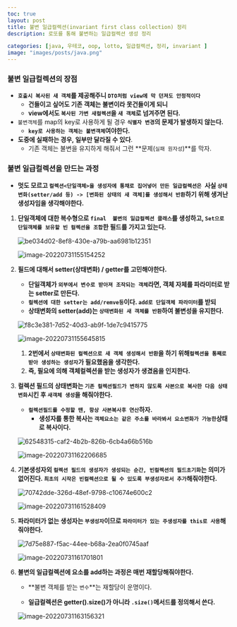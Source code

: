 ```yaml
---
toc: true
layout: post
title: 불변 일급컬렉션(invariant first class collection) 정리
description: 로또를 통해 불변하는 일급컬렉션 생성 정리

categories: [java, 우테코, oop, lotto, 일급컬렉션, 정리, invariant ]
image: "images/posts/java.png"
---
```


### 불변 일급컬렉션의 장점

- **`호출시 복사된 새 객체`를 제공해주니 `DTO처럼 view에 막 던져도 안정적이다`**
  - **건들이고 싶어도 기존 객체는 불변이라 못건들이게 되니**
  - **view에서도 `복사된 가변 새컬렉션`을 `새 객체`로 넘겨주면 된다.**
- `불변객체`를 map의 key로 사용하게 될 경우 **`식별자 변경`의 문제가 발생하지 않는다.**
  - **`key로 사용하는 객체는 불변객체`여야한다.**
- **도중에 실패하는 경우, 일부만 달라질 수 있다**. 
  - 기존 객체는 불변을 유지하게 해줘서 그런 **문제(`실패 원자성`)**를 막자.



### 불변 일급컬렉션을 만드는 과정



- **멋도 모르고 `컬렉션<단일객체>을 생성자에 통채로 집어넣어 만든 일급컬렉션은 `사실 `상태 변화(setter/add 등) -> [변화된 상태의 새 객체]를 생성해서 반환`하기 위해 생겨난 생성자임을 생각해야한다.**

1. **단일객체에 대한 복수형으로 `final  불변의 일급컬렉션 클래스`를 생성하고, `Set으로 단일객체를 보유할 빈 컬렉션을 조합`한 필드를 가지고 있는다.**

   ![be034d02-8ef8-430e-a79b-aa6981b12351](https://raw.githubusercontent.com/is3js/screenshots/main/be034d02-8ef8-430e-a79b-aa6981b12351.gif)

   ![image-20220731155154252](https://raw.githubusercontent.com/is3js/screenshots/main/image-20220731155154252.png)

   

2. **필드에 대해서 setter(상태변화) / getter를 고민해야한다.**

   - **단일객체가 `외부에서 변수로 받아져 조작되는 객체`라면, 객체 자체를 파라미터로 받는 setter로 만든다.**
   - **`컬렉션에 대한 setter는 add/remve등`이다. `add로 단일객체 파라미터`를 받되**
   - **상태변화의 setter(add)는 `상태변화된 새 객체를 반환`하여 불변성을 유지한다.**

   ![f8c3e381-7d52-40d3-ab9f-1de7c9415775](https://raw.githubusercontent.com/is3js/screenshots/main/f8c3e381-7d52-40d3-ab9f-1de7c9415775.gif)

   ![image-20220731155645815](https://raw.githubusercontent.com/is3js/screenshots/main/image-20220731155645815.png)

   1. **2번에서 `상태변화된 컬렉션으로 새 객체 생성해서 반환`을 하기 위해`컬렉션을 통째로 받아 생성하는 생성자`가 필요했음을 생각한다.**
   2. **즉, 필요에 의해 객체컬렉션을 받는 생성자가 생겼음을 인지한다.**

3. **컬렉션 필드의 상태변화는 `기존 컬렉션필드가 변하지 않도록 사본으로 복사한 다음 상태변화`시킨 후 `새객체 생성`을 해줘야한다.**

   - **`컬렉션필드를 수정할 땐, 항상 사본복사후 연산`하자.**
     - **생성자를 통한 복사는 `객체요소는 같은 주소를 바라봐서 요소변화가 가능한`상태로 복사이다.**

   ![62548315-caf2-4b2b-826b-6cb4a66b516b](https://raw.githubusercontent.com/is3js/screenshots/main/62548315-caf2-4b2b-826b-6cb4a66b516b.gif)

   ![image-20220731162206685](https://raw.githubusercontent.com/is3js/screenshots/main/image-20220731162206685.png)

4. **기본생성자외 `컬렉션 필드의 생성자가 생성되는 순간, 빈컬렉션의 필드초기화`는 의미가 없어진다. `최초의 시작은 빈컬렉션으로 될 수 있도록 부생성자로서 추가`해줘야한다.**

   ![70742dde-326d-48ef-9798-c10674e600c2](https://raw.githubusercontent.com/is3js/screenshots/main/70742dde-326d-48ef-9798-c10674e600c2.gif)

   ![image-20220731161528409](https://raw.githubusercontent.com/is3js/screenshots/main/image-20220731161528409.png)

5. **파라미터가 없는 생성자는 `부생성자`이므로 `파라미터가 있는 주생성자를 this로 사용`해줘야한다.**

   ![7d75e887-f5ac-44ee-b68a-2ea0f0745aaf](https://raw.githubusercontent.com/is3js/screenshots/main/7d75e887-f5ac-44ee-b68a-2ea0f0745aaf.gif)

   ![image-20220731161701801](https://raw.githubusercontent.com/is3js/screenshots/main/image-20220731161701801.png)

6. **불변의 일급컬렉션에 요소를 add하는 과정은 매번 재할당해줘야한다.**

   - **불변 객체를 받는 `변수`**는 재할당이 운명이다.

   - **일급컬렉션은 getter().size()가 아니라 `.size()`메서드를 정의해서 쓴다.**

   ![image-20220731163156321](https://raw.githubusercontent.com/is3js/screenshots/main/image-20220731163156321.png)